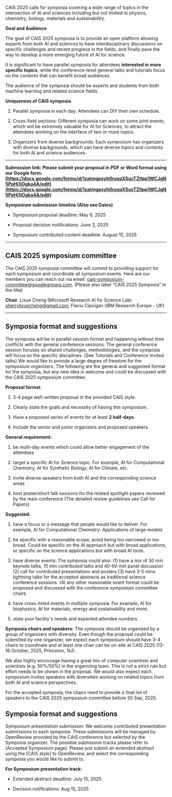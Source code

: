 CAIS 2025 calls for symposia covering a wide range of topics in the intersection of AI and sciences including but not limited to physics, chemistry, biology, materials and sustainability.


**Goal and Audience**

The goal of CAIS 2025 symposia is to provide an open platform allowing experts from both AI and sciences to have interdisciplinary discussions on specific challenges and recent progress in the fields, and finally pave the way to develop a more emerging future of AI for science.

It is significant to have parallel symposia for attendees **interested in more specific topics**, while the conference-level general talks and tutorials focus on the contents that can benefit broad audiences.

The audience of the symposia should be experts and students from both machine learning and related science fields.

**Uniqueness of CAIS symposia**

1. Parallel symposia in each day: Attendees can DIY their own schedule.

2. Cross-field sections: Different symposia can work on some joint events, which will be extremely valuable for AI for Sciences, to attract the attendees working on the interface of two or more topics.

3. Organizers from diverse backgrounds: Each symposium has organizers with diverse backgrounds, which can have diverse topics and contents for both AI and science audiences. 


---

**Submission link: Please submit your proposal in PDF or Word format using our Google form: [https://docs.google.com/forms/d/1zatmgpxyh0ruxpXSucTZltpp1WCJgN5PpHj1iOgka4A/edit](https://docs.google.com/forms/d/1zatmgpxyh0ruxpXSucTZltpp1WCJgN5PpHj1iOgka4A/edit)**

**Symposium submission timeline (Also see Dates)**

- Symposium proposal deadline: May 9, 2025

- Proposal decision notifications: June 2, 2025

- Symposium contributed content deadline: August 15, 2025

--- 
## CAIS 2025 symposium committee
The CAIS 2025 symposia committee will commit to providing support for each symposium and coordinate all symposium events. Here are our members you can reach out via email: [cais-symposium-committee@googlegroups.com](mailto:cais-symposium-committee@googlegroups.com). (Please also label “CAIS 2025 Symposia” in the title) 

**Chair**: Lixue Cheng (Microsoft Research AI for Science Lab) [sherrylixuecheng@gmail.com](mailto:sherrylixuecheng@gmail.com); Flaviu Cipcigan (IBM Research Europe - UK) []()

--- 

## Symposia format and suggestions

The symposia will be in parallel session format and happening without time conflicts with the general conference sessions. The general conference session focuses on shared challenges, methodologies, and the symposia will focus on the specific disciplines. (See Tutorials and Conference Invited talks) We would like to provide a large degree of freedom for the symposium organizers. The following are the general and suggested format for the symposia, but any new idea is welcome and could be discussed with the CAIS 2025 symposium committee.

**Proposal format**:  

1. 3-4 page well-written proposal in the provided CAIS style. 

2. Clearly state the goals and necessity of having this symposium. 

3. Have a proposed series of events for at least **2 half-days**. 

4. Include the senior and junior organizers and proposed speakers.

<!-- The symposia should -->

**General requirement:** 

1. be multi-day events which could allow better engagement of the attendees 

2. target a specific AI for Science topic. For example, AI for Computational Chemistry, AI for Synthetic Biology, AI for Climate, etc.

3. invite diverse speakers from both AI and the corresponding science areas

4. host poster/short talk sessions for the related spotlight papers reviewed by the main conference (The detailed review guidelines see Call for Papers)

**Suggested:**

1. have a focus or a message that people would like to deliver.  For example, AI for Computational Chemistry: Applications of large models

2. be specific with a reasonable scope, avoid being too narrowed or too broad. Could be specific on the AI approach but with broad applications, or specific on the science applications but with broad AI tools.

3. have diverse events: The symposia could also: 
(1) have a mix of 30 min keynote talks, 15 min contributed talks and 40-60 min panel discussion
(2) call for contributed presentations and posters 
(3) have 3-5 mins lightning talks for the accepted abstracts as traditional science conference sessions. 
(4) any other reasonable event format could be proposed and discussed with the conference symposium committee chairs.

4. have cross-listed events in multiple symposia. For example, AI for biophysics, AI for materials, energy and sustainability and more. 

5. state your facility's needs and expected attendee numbers

**Symposia chairs and speakers:** The symposia should be organized by a group of organizers with diversity. Even though the proposal could be submitted by one organizer, we expect each symposium should have 3-4 chairs to coordinate and at least one chair can be on-site at CAIS 2025 (13-16 October, 2025, Princeton, NJ). 

We also highly encourage having a great mix of computer scientists and scientists (e.g. 50%/50%) in the organizing team. This is not a strict rule but effort needs to be shown in the proposal. We would also expect each symposium invites speakers with diversities working on related topics from both AI and science perspectives.

For the accepted symposia, the chairs need to provide a final list of speakers to the CAIS 2025 symposium committee before 30 Sep, 2025.


## Symposia format and suggestions

Symposium presentation submission: We welcome contributed presentation submissions to each symposia. These submissions will be managed by OpenReview provided by the CAIS conference but selected by the Symposia organizer. The possible submission tracks please refer to [Accepted Symposium page].  Please just submit an extended abstract using the [CAIS style] to OpenReview, and select the corresponding symposia you would like to submit to.

**For Symposium presentation track:**

* Extended abstract deadline: July 15, 2025

* Decision notifications: Aug 15, 2025
